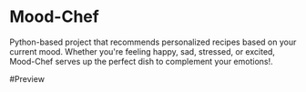 # Mood-Chef
Python-based project that recommends personalized recipes based on your current mood. Whether you're feeling happy, sad, stressed, or excited, Mood-Chef serves up the perfect dish to complement your emotions!.

#Preview
